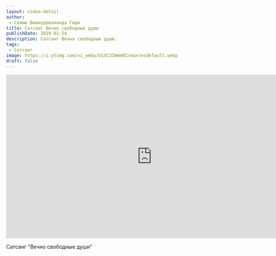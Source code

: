 ```yaml
---
layout: video-detail
author:
 - Свами Вишнудевананда Гири
title: Сатсанг Вечно свободные души
publishDate: 2019-01-24
description: Сатсанг Вечно свободные души. 
tags: 
 - Сатсанг
image: https://i.ytimg.com/vi_webp/U1XC3IWmm0I/maxresdefault.webp
draft: false
---
```


<iframe width="790" height="444" src="https://www.youtube.com/embed/U1XC3IWmm0I" frameborder="0" allowfullscreen=""></iframe> 

  Сатсанг "Вечно свободные души"

  

 